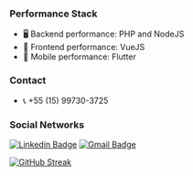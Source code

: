 ### Performance Stack
- 🖥 Backend performance: PHP and NodeJS
- 🎯 Frontend performance: VueJS
- 📱 Mobile performance: Flutter

### Contact
- 📞 +55 (15) 99730-3725

### Social Networks
[![Linkedin Badge](https://img.shields.io/badge/-LinkedIn-blue?style=for-the-badge&logo=Linkedin&logoColor=white&link=https:https://www.linkedin.com/in/matheus-carvalho-83a68016a/)](https://www.linkedin.com/in/gerson-barros-446212158/)
[![Gmail Badge](https://img.shields.io/badge/-Gmail-c14438?style=for-the-badge&logo=Gmail&logoColor=white&link=mailto:gersonalifer@gmail.com)](mailto:gersonalifer@gmail.com)

[![GitHub Streak](https://github-readme-streak-stats.herokuapp.com?user=gbarros1994&theme=vue-dark&hide_border=true&date_format=j%20M%5B%20Y%5D&fire=DD2727&border=DD2F2F)](https://git.io/streak-stats)
